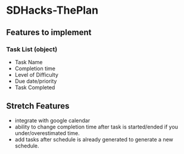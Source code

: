 # SDHacks-ThePlan

## Features to implement 

### Task List (object)
- Task Name
- Completion time 
- Level of Difficulty 
- Due date/priority 
- Task Completed

## Stretch Features 
- integrate with google calendar 
- ability to change completion time after task is started/ended if you under/overestimated time.
- add tasks after schedule is already generated to generate a new schedule. 
